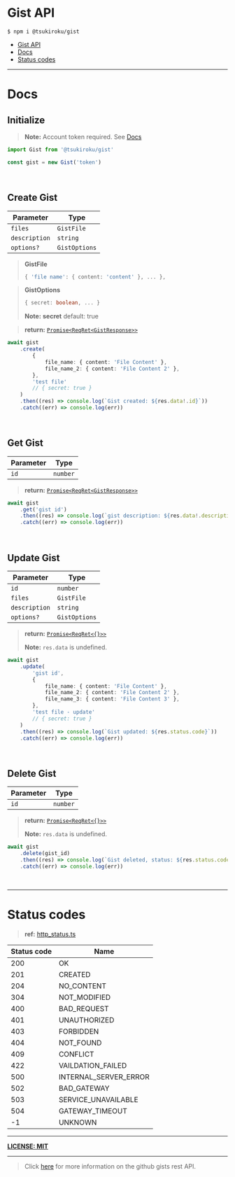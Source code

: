 # Gist API

```console
$ npm i @tsukiroku/gist
```

-   [Gist API](./README.md#gist-api)
-   [Docs](./README.md#docs)
-   [Status codes](./README.md#status-codes)

---

# Docs

## Initialize

> **Note:** Account token required. See [Docs](https://docs.github.com/en/authentication/keeping-your-account-and-data-secure/creating-a-personal-access-token)

```ts
import Gist from '@tsukiroku/gist'

const gist = new Gist('token')
```

<br>

## Create Gist

| Parameter     | Type          |
| ------------- | ------------- |
| `files`       | `GistFile`    |
| `description` | `string`      |
| `options?`    | `GistOptions` |

> **GistFile**
>
> ```ts
> { 'file name': { content: 'content' }, ... },
> ```

> **GistOptions**
>
> ```ts
> { secret: boolean, ... }
> ```
>
> **Note:** **secret** default: true

> **return:** [`Promise<ReqRet<GistResponse>>`](./src/types.ts)

```ts
await gist
    .create(
        {
            file_name: { content: 'File Content' },
            file_name_2: { content: 'File Content 2' },
        },
        'test file'
        // { secret: true }
    )
    .then((res) => console.log(`Gist created: ${res.data!.id}`))
    .catch((err) => console.log(err))
```

<br>

## Get Gist

| Parameter | Type     |
| --------- | -------- |
| `id`      | `number` |

> **return:** [`Promise<ReqRet<GistResponse>>`](./src/types.ts)

```ts
await gist
    .get('gist id')
    .then((res) => console.log(`gist description: ${res.data!.description}`))
    .catch((err) => console.log(err))
```

<br>

## Update Gist

| Parameter     | Type          |
| ------------- | ------------- |
| `id`          | `number`      |
| `files`       | `GistFile`    |
| `description` | `string`      |
| `options?`    | `GistOptions` |

> **return:** [`Promise<ReqRet<{}>>`](./src/types.ts)
>
> **Note:** `res.data` is undefined.

```ts
await gist
    .update(
        'gist id',
        {
            file_name: { content: 'File Content' },
            file_name_2: { content: 'File Content 2' },
            file_name_3: { content: 'File Content 3' },
        },
        'test file - update'
        // { secret: true }
    )
    .then((res) => console.log(`Gist updated: ${res.status.code}`))
    .catch((err) => console.log(err))
```

<br>

## Delete Gist

| Parameter | Type     |
| --------- | -------- |
| `id`      | `number` |

> **return:** [`Promise<ReqRet<{}>>`](./src/types.ts)
>
> **Note:** `res.data` is undefined.

```ts
await gist
    .delete(gist_id)
    .then((res) => console.log(`Gist deleted, status: ${res.status.code}`))
    .catch((err) => console.log(err))
```

<br>

---

# Status codes

> **ref:** [http_status.ts](./src/structures/http_status.ts)

| Status code | Name                  |
| ----------- | --------------------- |
| 200         | OK                    |
| 201         | CREATED               |
| 204         | NO_CONTENT            |
| 304         | NOT_MODIFIED          |
| 400         | BAD_REQUEST           |
| 401         | UNAUTHORIZED          |
| 403         | FORBIDDEN             |
| 404         | NOT_FOUND             |
| 409         | CONFLICT              |
| 422         | VAILDATION_FAILED     |
| 500         | INTERNAL_SERVER_ERROR |
| 502         | BAD_GATEWAY           |
| 503         | SERVICE_UNAVAILABLE   |
| 504         | GATEWAY_TIMEOUT       |
| -1          | UNKNOWN               |

---

[**LICENSE: MIT**](./LICENSE)

---

> Click [here](https://docs.github.com/en/rest/gists) for more information on the github gists rest API.
